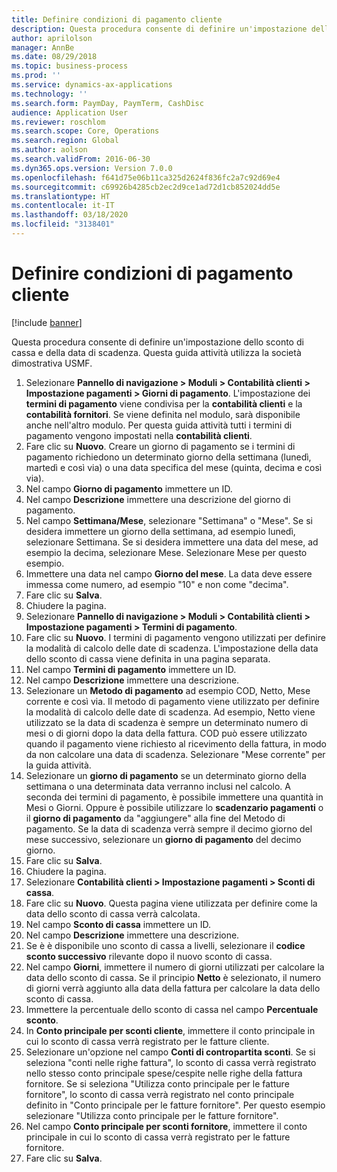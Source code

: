 ```yaml
---
title: Definire condizioni di pagamento cliente
description: Questa procedura consente di definire un'impostazione dello sconto di cassa e della data di scadenza.
author: aprilolson
manager: AnnBe
ms.date: 08/29/2018
ms.topic: business-process
ms.prod: ''
ms.service: dynamics-ax-applications
ms.technology: ''
ms.search.form: PaymDay, PaymTerm, CashDisc
audience: Application User
ms.reviewer: roschlom
ms.search.scope: Core, Operations
ms.search.region: Global
ms.author: aolson
ms.search.validFrom: 2016-06-30
ms.dyn365.ops.version: Version 7.0.0
ms.openlocfilehash: f641d75e06b11ca325d2624f836fc2a7c92d69e4
ms.sourcegitcommit: c69926b4285cb2ec2d9ce1ad72d1cb852024dd5e
ms.translationtype: HT
ms.contentlocale: it-IT
ms.lasthandoff: 03/18/2020
ms.locfileid: "3138401"
---
```

# <a name="establish-customer-payment-terms"></a>Definire condizioni di pagamento cliente

[!include [banner](../../includes/banner.md)]

Questa procedura consente di definire un'impostazione dello sconto di cassa e della data di scadenza. Questa guida attività utilizza la società dimostrativa USMF.

1. Selezionare **Pannello di navigazione > Moduli > Contabilità clienti > Impostazione pagamenti > Giorni di pagamento**. L'impostazione dei **termini di pagamento** viene condivisa per la **contabilità clienti** e la **contabilità fornitori**. Se viene definita nel modulo, sarà disponibile anche nell'altro modulo. Per questa guida attività tutti i termini di pagamento vengono impostati nella **contabilità clienti**.
2. Fare clic su **Nuovo**. Creare un giorno di pagamento se i termini di pagamento richiedono un determinato giorno della settimana (lunedì, martedì e così via) o una data specifica del mese (quinta, decima e così via). 
3. Nel campo **Giorno di pagamento** immettere un ID.
4. Nel campo **Descrizione** immettere una descrizione del giorno di pagamento.
5. Nel campo **Settimana/Mese**, selezionare "Settimana" o "Mese". Se si desidera immettere un giorno della settimana, ad esempio lunedì, selezionare Settimana. Se si desidera immettere una data del mese, ad esempio la decima, selezionare Mese. Selezionare Mese per questo esempio. 
6. Immettere una data nel campo **Giorno del mese**. La data deve essere immessa come numero, ad esempio "10" e non come "decima". 
7. Fare clic su **Salva**.
8. Chiudere la pagina.
9. Selezionare **Pannello di navigazione > Moduli > Contabilità clienti > Impostazione pagamenti > Termini di pagamento**.
10. Fare clic su **Nuovo**. I termini di pagamento vengono utilizzati per definire la modalità di calcolo delle date di scadenza. L'impostazione della data dello sconto di cassa viene definita in una pagina separata. 
11. Nel campo **Termini di pagamento** immettere un ID.
12. Nel campo **Descrizione** immettere una descrizione.
13. Selezionare un **Metodo di pagamento** ad esempio COD, Netto, Mese corrente e così via. Il metodo di pagamento viene utilizzato per definire la modalità di calcolo delle date di scadenza. Ad esempio, Netto viene utilizzato se la data di scadenza è sempre un determinato numero di mesi o di giorni dopo la data della fattura. COD può essere utilizzato quando il pagamento viene richiesto al ricevimento della fattura, in modo da non calcolare una data di scadenza. Selezionare "Mese corrente" per la guida attività.  
14. Selezionare un **giorno di pagamento** se un determinato giorno della settimana o una determinata data verranno inclusi nel calcolo. A seconda dei termini di pagamento, è possibile immettere una quantità in Mesi o Giorni. Oppure è possibile utilizzare lo **scadenzario pagamenti** o il **giorno di pagamento** da "aggiungere" alla fine del Metodo di pagamento. Se la data di scadenza verrà sempre il decimo giorno del mese successivo, selezionare un **giorno di pagamento** del decimo giorno. 
15. Fare clic su **Salva**.
16. Chiudere la pagina.
17. Selezionare **Contabilità clienti > Impostazione pagamenti > Sconti di cassa**.
18. Fare clic su **Nuovo**. Questa pagina viene utilizzata per definire come la data dello sconto di cassa verrà calcolata. 
19. Nel campo **Sconto di cassa** immettere un ID.
20. Nel campo **Descrizione** immettere una descrizione.
21. Se è è disponibile uno sconto di cassa a livelli, selezionare il **codice sconto successivo** rilevante dopo il nuovo sconto di cassa.
22. Nel campo **Giorni**, immettere il numero di giorni utilizzati per calcolare la data dello sconto di cassa. Se il principio **Netto** è selezionato, il numero di giorni verrà aggiunto alla data della fattura per calcolare la data dello sconto di cassa.  
23. Immettere la percentuale dello sconto di cassa nel campo **Percentuale sconto**.
24. In **Conto principale per sconti cliente**, immettere il conto principale in cui lo sconto di cassa verrà registrato per le fatture cliente.
25. Selezionare un'opzione nel campo **Conti di contropartita sconti**. Se si seleziona "conti nelle righe fattura", lo sconto di cassa verrà registrato nello stesso conto principale spese/cespite nelle righe della fattura fornitore. Se si seleziona "Utilizza conto principale per le fatture fornitore", lo sconto di cassa verrà registrato nel conto principale definito in "Conto principale per le fatture fornitore". Per questo esempio selezionare "Utilizza conto principale per le fatture fornitore". 
26. Nel campo **Conto principale per sconti fornitore**, immettere il conto principale in cui lo sconto di cassa verrà registrato per le fatture fornitore.
27. Fare clic su **Salva**.

